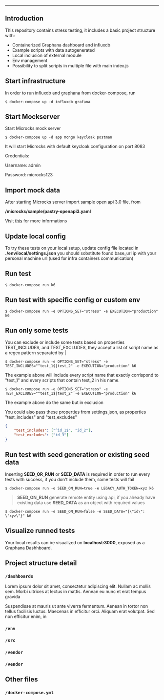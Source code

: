 ---------------------
## Introduction 
This repository contains stress testing, it includes a basic project structure with:
- Containerized Graphana dashboard and influxdb
- Example scripts with data autogenerated
- Local inclusion of external module
- Env management
- Possibility to split scripts in multiple file with main index.js

## Start infrastructure
In order to run influxdb and graphana from docker-compose, run

`$ docker-compose up -d influxdb grafana`

## Start Mockserver
Start Microcks mock server

`$ docker-compose up -d app mongo keycloak postman`

It will start Microcks with default keycloak configuration on port 8083

Credentials:

Username: admin

Password: microcks123

## Import mock data
After starting Microcks server import sample open api 3.0 file, from 

**/microcks/sample/pastry-openapi3.yaml**

Visit 
[this](https://microcks.io/) for more informations

## Update local config
To try these tests on your local setup, update config file located in **./env/local/settings.json** you should sobstitute found base_url ip with your personal machine url (used for infra containers communication)

## Run test
`$ docker-compose run k6`

## Run test with specific config or custom env
`$ docker-compose run -e OPTIONS_SET="stress" -e EXECUTION="production" k6`

## Run only some tests
You can exclude or include some tests based on properties TEST_INCLUDES, and TEST_EXCLUDES, they accept a list of script name as a regex pattern separated by |

`$ docker-compose run -e OPTIONS_SET="stress" -e TEST_INCLUDES="^test_1$|test_2" -e EXECUTION="production" k6`

The example above will include every script name that exactly corrispond to "test_1" and every scripts that contain test_2 in his name.

`$ docker-compose run -e OPTIONS_SET="stress" -e TEST_EXCLUDES="^test_1$|test_2" -e EXECUTION="production" k6`

The example above do the same but in exclusion

You could also pass these properties from settings.json, as properties "test_includes" and "test_excludes"

```json
{
    "test_includes": ["^id_1$", "id_2"],
    "test_excludes": ["id_3"]
}
```

## Run test with seed generation or existing seed data
Inserting **SEED_OR_RUN** or **SEED_DATA** is required in order to run every tests with success, if you don't include them, some tests will fail

`$ docker-compose run -e SEED_ON_RUN=true -e LEGACY_AUTH_TOKEN=xyz k6`

> **SEED_ON_RUN**  generate remote entity using api, if you already have existing data use **SEED_DATA** as an object with required values

`$ docker-compose run -e SEED_ON_RUN=false -e SEED_DATA="{\"id\": \"xyz\"}" k6`

## Visualize runned tests
Your local results can be visualized on **localhost:3000**, exposed as a Graphana Dashhboard.

## Project structure detail
### `/dashboards`

Lorem ipsum dolor sit amet, consectetur adipiscing elit. Nullam ac mollis sem. Morbi ultrices at lectus
in mattis. Aenean eu nunc et erat tempus gravida

Suspendisse at mauris ut ante viverra fermentum. Aenean in tortor non tellus facilisis luctus. Maecenas in efficitur orci. Aliquam erat volutpat. Sed non efficitur enim, in
### `/env`
### `/src`
### `/vendor`
### `/vendor`

## Other files
### `/docker-compose.yml`
